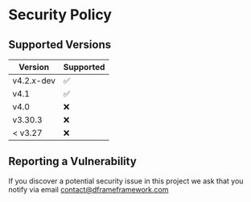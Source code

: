# Security Policy

## Supported Versions

| Version | Supported          |
| ------- | ------------------ | 
| v4.2.x-dev   | :white_check_mark: |
| v4.1  | :white_check_mark: |
| v4.0  | :x:  |
| v3.30.3 | :x:  |
| < v3.27   | :x:  |

## Reporting a Vulnerability

If you discover a potential security issue in this project we ask that you notify via email contact@dframeframework.com
